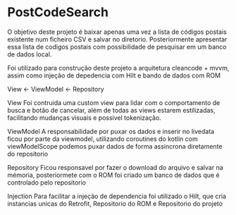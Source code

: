 # PostCodeSearch
O objetivo deste projeto é baixar apenas uma vez a lista de códigos postais existente num ficheiro CSV e salvar no diretorio. Posteriormente apresentar essa lista de codigos postais com possibilidade de pesquisar em um banco de dados local.

Foi utilizado para construção deste projeto a arquitetura cleancode + mvvm, assim como injeção de depedencia com Hilt e bando de dados com ROM

View <- ViewModel <- Repository

View
Foi contruida uma custom view para lidar com o comportamento de busca e botão de cancelar, além de todas as views estarem estilizadas, facilitando mudanças visuais e possivel tokenização.

ViewModel
A responsabilidade por puxar os dados e inserir no livedata ficou por parte da viewmodel, utilizando coroutines do kotlin com viewModelScope podemos puxar dados de forma assincrona diretamente do repositorio

Repository
Ficou responsavel por fazer o download do arquivo e salvar na mémoria, posteriormete com o ROM foi criado um banco de dados que é controlado pelo repositorio

Injection
Para facilitar a injeção de dependencia foi utilizado o Hilt, que cria instancias unicas do Retrofit, Repositorio do ROM e Repositorio do projeto
